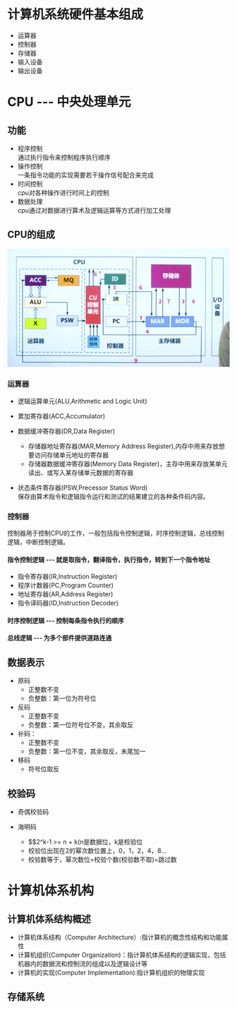 # 计算机系统硬件基本组成

- 运算器
- 控制器
- 存储器
- 输入设备
- 输出设备


# CPU --- 中央处理单元

## 功能

- 程序控制<br>
通过执行指令来控制程序执行顺序
- 操作控制<br>
一条指令功能的实现需要若干操作信号配合来完成
- 时间控制<br>
cpu对各种操作进行时间上的控制
- 数据处理<br>
cpu通过对数据进行算术及逻辑运算等方式进行加工处理

## CPU的组成

![](/1.计算机系统知识/img/现代计算机硬件.png)

### 运算器

- 逻辑运算单元(ALU,Arithmetic and Logic Unit)<br>

- 累加寄存器(ACC,Accumulator)<br>
- 数据缓冲寄存器(DR,Data Register)
  - 存储器地址寄存器(MAR,Memory Address Register),内存中用来存放想要访问存储单元地址的寄存器
  - 存储器数据缓冲寄存器(Memory Data Register)，主存中用来存放某单元读出、或写入某存储单元数据的寄存器
- 状态条件寄存器(PSW,Precessor Status Word)<br> 
保存由算术指令和逻辑指令运行和测试的结果建立的各种条件码内容。
  

### 控制器
控制器用于控制CPU的工作，一般包括指令控制逻辑，时序控制逻辑，总线控制逻辑，中断控制逻辑。

#### 指令控制逻辑 --- 就是取指令，翻译指令，执行指令，转到下一个指令地址

- 指令寄存器(IR,Instruction Register)
- 程序计数器(PC,Program Counter)
- 地址寄存器(AR,Address Register)
- 指令译码器(ID,Instruction Decoder)

####  时序控制逻辑 --- 控制每条指令执行的顺序

####  总线逻辑 --- 为多个部件提供道路连通


## 数据表示

- 原码
  - 正整数不变
  - 负整数：第一位为符号位
- 反码
  - 正整数不变
  - 负整数：第一位符号位不变，其余取反
- 补码：
  - 正整数不变
  - 负整数：第一位不变，其余取反，末尾加一
- 移码
  - 符号位取反

##  校验码

- 奇偶校验码

- 海明码
  - $$2^k-1 >= n + k(n是数据位，k是校验位
  - 校验位出现在2的幂次数位置上，0，1，2，4，8...
  - 校验数等于，幂次数位=校验个数(校验数不取)=跳过数

# 计算机体系机构

## 计算机体系结构概述

- 计算机体系结构（Computer Architecture）:指计算机的概念性结构和功能属性
- 计算机组织(Computer Organization)：指计算机体系结构的逻辑实现，包括机器内的数据流和控制流的组成以及逻辑设计等
- 计算机的实现(Computer Implementation):指计算机组织的物理实现


## 存储系统

